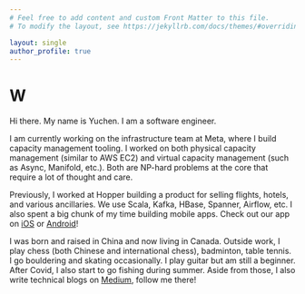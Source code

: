 ```yaml
---
# Feel free to add content and custom Front Matter to this file.
# To modify the layout, see https://jekyllrb.com/docs/themes/#overriding-theme-defaults

layout: single
author_profile: true
---
```


# W

Hi there. My name is Yuchen.
I am a software engineer.

I am currently working on the infrastructure team at Meta,
where I build capacity management tooling.
I worked on both physical capacity management (similar to AWS EC2)
and virtual capacity management (such as Async, Manifold, etc.).
Both are NP-hard problems at the core that require a lot of thought and care.

Previously, I worked at Hopper building a product for selling flights, hotels, and various ancillaries. We use Scala, Kafka, HBase, Spanner, Airflow, etc. I also spent a big chunk of my time building mobile apps. Check out our app on [iOS](https://apps.apple.com/ca/app/hopper-flights-hotels-cars/id904052407) or [Android](https://play.google.com/store/apps/details?id=com.hopper.mountainview.play&hl=en_CA&gl=US)!

I was born and raised in China and now living in Canada.
Outside work,
I play chess (both Chinese and international chess), badminton, table tennis.
I go bouldering and skating occasionally. I play guitar but am still a beginner.
After Covid, I also start to go fishing during summer.
Aside from those, I also write technical blogs on [Medium](https://medium.com/@yuchen52), follow me there!
